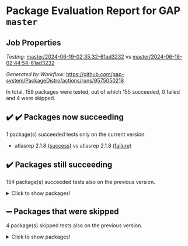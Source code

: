 # Package Evaluation Report for GAP `master`

## Job Properties

*Testing:* [master/2024-06-19-02:35:32-61ad3232](https://github.com/gap-system/PackageDistro/blob/data/reports/master/2024-06-19-02:35:32-61ad3232) vs [master/2024-06-18-02:44:54-61ad3232](https://github.com/gap-system/PackageDistro/blob/data/reports/master/2024-06-18-02:44:54-61ad3232)

*Generated by Workflow:* https://github.com/gap-system/PackageDistro/actions/runs/9575050218

In total, 159 packages were tested, out of which 155 succeeded, 0 failed and 4 were skipped.

## :heavy_check_mark: :heavy_check_mark: Packages now succeeding

1 package(s) succeeded tests only on the current version.
- atlasrep 2.1.8 [(success)](https://github.com/gap-system/PackageDistro/actions/runs/9575050218/job/26399497515) vs atlasrep 2.1.8 [(failure)](https://github.com/gap-system/PackageDistro/actions/runs/9557843699/job/26345794549)

## :heavy_check_mark: Packages still succeeding

154 package(s) succeeded tests also on the previous version.
<details><summary>Click to show packages!</summary>

- 4ti2interface 2023.02-04 [(success)](https://github.com/gap-system/PackageDistro/actions/runs/9575050218/job/26399496653)
- ace 5.6.2 [(success)](https://github.com/gap-system/PackageDistro/actions/runs/9575050218/job/26399496797)
- aclib 1.3.2 [(success)](https://github.com/gap-system/PackageDistro/actions/runs/9575050218/job/26399496966)
- agt 0.3.1 [(success)](https://github.com/gap-system/PackageDistro/actions/runs/9575050218/job/26399497114)
- alnuth 3.2.1 [(success)](https://github.com/gap-system/PackageDistro/actions/runs/9575050218/job/26399497262)
- anupq 3.3.0 [(success)](https://github.com/gap-system/PackageDistro/actions/runs/9575050218/job/26399497383)
- autodoc 2023.06.19 [(success)](https://github.com/gap-system/PackageDistro/actions/runs/9575050218/job/26399497711)
- automata 1.15 [(success)](https://github.com/gap-system/PackageDistro/actions/runs/9575050218/job/26399497892)
- automgrp 1.3.2 [(success)](https://github.com/gap-system/PackageDistro/actions/runs/9575050218/job/26399499895)
- autpgrp 1.11 [(success)](https://github.com/gap-system/PackageDistro/actions/runs/9575050218/job/26399500225)
- cap 2024.06-02 [(success)](https://github.com/gap-system/PackageDistro/actions/runs/9575050218/job/26399500490)
- caratinterface 2.3.6 [(success)](https://github.com/gap-system/PackageDistro/actions/runs/9575050218/job/26399501617)
- cddinterface 2022.11.01 [(success)](https://github.com/gap-system/PackageDistro/actions/runs/9575050218/job/26399502484)
- circle 1.6.6 [(success)](https://github.com/gap-system/PackageDistro/actions/runs/9575050218/job/26399502642)
- classicpres 1.22 [(success)](https://github.com/gap-system/PackageDistro/actions/runs/9575050218/job/26399502849)
- cohomolo 1.6.11 [(success)](https://github.com/gap-system/PackageDistro/actions/runs/9575050218/job/26399502993)
- congruence 1.2.6 [(success)](https://github.com/gap-system/PackageDistro/actions/runs/9575050218/job/26399503184)
- corelg 1.56 [(success)](https://github.com/gap-system/PackageDistro/actions/runs/9575050218/job/26399503350)
- crime 1.6 [(success)](https://github.com/gap-system/PackageDistro/actions/runs/9575050218/job/26399503504)
- crisp 1.4.6 [(success)](https://github.com/gap-system/PackageDistro/actions/runs/9575050218/job/26399503670)
- crypting 0.10.4 [(success)](https://github.com/gap-system/PackageDistro/actions/runs/9575050218/job/26399503836)
- cryst 4.1.27 [(success)](https://github.com/gap-system/PackageDistro/actions/runs/9575050218/job/26399503998)
- crystcat 1.1.10 [(success)](https://github.com/gap-system/PackageDistro/actions/runs/9575050218/job/26399504158)
- ctbllib 1.3.9 [(success)](https://github.com/gap-system/PackageDistro/actions/runs/9575050218/job/26399504311)
- cubefree 1.19 [(success)](https://github.com/gap-system/PackageDistro/actions/runs/9575050218/job/26399504472)
- curlinterface 2.3.2 [(success)](https://github.com/gap-system/PackageDistro/actions/runs/9575050218/job/26399504616)
- cvec 2.8.1 [(success)](https://github.com/gap-system/PackageDistro/actions/runs/9575050218/job/26399504796)
- datastructures 0.3.0 [(success)](https://github.com/gap-system/PackageDistro/actions/runs/9575050218/job/26399504944)
- deepthought 1.0.6 [(success)](https://github.com/gap-system/PackageDistro/actions/runs/9575050218/job/26399505144)
- design 1.8 [(success)](https://github.com/gap-system/PackageDistro/actions/runs/9575050218/job/26399505322)
- difsets 2.3.1 [(success)](https://github.com/gap-system/PackageDistro/actions/runs/9575050218/job/26399505488)
- digraphs 1.7.1 [(success)](https://github.com/gap-system/PackageDistro/actions/runs/9575050218/job/26399505648)
- edim 1.3.8 [(success)](https://github.com/gap-system/PackageDistro/actions/runs/9575050218/job/26399505828)
- example 4.3.4 [(success)](https://github.com/gap-system/PackageDistro/actions/runs/9575050218/job/26399506026)
- examplesforhomalg 2023.10-01 [(success)](https://github.com/gap-system/PackageDistro/actions/runs/9575050218/job/26399506176)
- factint 1.6.3 [(success)](https://github.com/gap-system/PackageDistro/actions/runs/9575050218/job/26399506327)
- ferret 1.0.11 [(success)](https://github.com/gap-system/PackageDistro/actions/runs/9575050218/job/26399506506)
- fga 1.5.0 [(success)](https://github.com/gap-system/PackageDistro/actions/runs/9575050218/job/26399506706)
- fining 1.5.6 [(success)](https://github.com/gap-system/PackageDistro/actions/runs/9575050218/job/26399506885)
- float 1.0.4 [(success)](https://github.com/gap-system/PackageDistro/actions/runs/9575050218/job/26399507044)
- format 1.4.4 [(success)](https://github.com/gap-system/PackageDistro/actions/runs/9575050218/job/26399507219)
- forms 1.2.11 [(success)](https://github.com/gap-system/PackageDistro/actions/runs/9575050218/job/26399507389)
- fplsa 1.2.6 [(success)](https://github.com/gap-system/PackageDistro/actions/runs/9575050218/job/26399507572)
- fr 2.4.13 [(success)](https://github.com/gap-system/PackageDistro/actions/runs/9575050218/job/26399507799)
- francy 2.0.3 [(success)](https://github.com/gap-system/PackageDistro/actions/runs/9575050218/job/26399507955)
- fwtree 1.3 [(success)](https://github.com/gap-system/PackageDistro/actions/runs/9575050218/job/26399508093)
- gapdoc 1.6.7 [(success)](https://github.com/gap-system/PackageDistro/actions/runs/9575050218/job/26399508295)
- gauss 2023.02-04 [(success)](https://github.com/gap-system/PackageDistro/actions/runs/9575050218/job/26399508458)
- gaussforhomalg 2023.11-01 [(success)](https://github.com/gap-system/PackageDistro/actions/runs/9575050218/job/26399508623)
- gbnp 1.0.5 [(success)](https://github.com/gap-system/PackageDistro/actions/runs/9575050218/job/26399508754)
- generalizedmorphismsforcap 2024.04-01 [(success)](https://github.com/gap-system/PackageDistro/actions/runs/9575050218/job/26399508911)
- genss 1.6.8 [(success)](https://github.com/gap-system/PackageDistro/actions/runs/9575050218/job/26399509083)
- gradedmodules 2024.01-01 [(success)](https://github.com/gap-system/PackageDistro/actions/runs/9575050218/job/26399509191)
- gradedringforhomalg 2023.08-01 [(success)](https://github.com/gap-system/PackageDistro/actions/runs/9575050218/job/26399509330)
- grape 4.9.0 [(success)](https://github.com/gap-system/PackageDistro/actions/runs/9575050218/job/26399509465)
- groupoids 1.74 [(success)](https://github.com/gap-system/PackageDistro/actions/runs/9575050218/job/26399509629)
- grpconst 2.6.5 [(success)](https://github.com/gap-system/PackageDistro/actions/runs/9575050218/job/26399509778)
- guarana 0.96.3 [(success)](https://github.com/gap-system/PackageDistro/actions/runs/9575050218/job/26399509914)
- guava 3.19 [(success)](https://github.com/gap-system/PackageDistro/actions/runs/9575050218/job/26399510062)
- hap 1.62 [(success)](https://github.com/gap-system/PackageDistro/actions/runs/9575050218/job/26399510215)
- hapcryst 0.1.15 [(success)](https://github.com/gap-system/PackageDistro/actions/runs/9575050218/job/26399510351)
- hecke 1.5.3 [(success)](https://github.com/gap-system/PackageDistro/actions/runs/9575050218/job/26399510526)
- help 4.0 [(success)](https://github.com/gap-system/PackageDistro/actions/runs/9575050218/job/26399510692)
- homalg 2024.01-01 [(success)](https://github.com/gap-system/PackageDistro/actions/runs/9575050218/job/26399510820)
- homalgtocas 2023.11-01 [(success)](https://github.com/gap-system/PackageDistro/actions/runs/9575050218/job/26399510994)
- idrel 2.47 [(success)](https://github.com/gap-system/PackageDistro/actions/runs/9575050218/job/26399511139)
- images 1.3.2 [(success)](https://github.com/gap-system/PackageDistro/actions/runs/9575050218/job/26399511300)
- intpic 0.3.0 [(success)](https://github.com/gap-system/PackageDistro/actions/runs/9575050218/job/26399511448)
- io 4.8.2 [(success)](https://github.com/gap-system/PackageDistro/actions/runs/9575050218/job/26399511618)
- io_forhomalg 2023.02-04 [(success)](https://github.com/gap-system/PackageDistro/actions/runs/9575050218/job/26399511788)
- irredsol 1.4.4 [(success)](https://github.com/gap-system/PackageDistro/actions/runs/9575050218/job/26399511934)
- json 2.2.1 [(success)](https://github.com/gap-system/PackageDistro/actions/runs/9575050218/job/26399512074)
- jupyterkernel 1.5.0 [(success)](https://github.com/gap-system/PackageDistro/actions/runs/9575050218/job/26399512207)
- jupyterviz 1.5.6 [(success)](https://github.com/gap-system/PackageDistro/actions/runs/9575050218/job/26399512346)
- kan 1.37 [(success)](https://github.com/gap-system/PackageDistro/actions/runs/9575050218/job/26399512470)
- kbmag 1.5.11 [(success)](https://github.com/gap-system/PackageDistro/actions/runs/9575050218/job/26399512625)
- laguna 3.9.6 [(success)](https://github.com/gap-system/PackageDistro/actions/runs/9575050218/job/26399512768)
- liealgdb 2.2.1 [(success)](https://github.com/gap-system/PackageDistro/actions/runs/9575050218/job/26399512907)
- liepring 2.9.1 [(success)](https://github.com/gap-system/PackageDistro/actions/runs/9575050218/job/26399513052)
- liering 2.4.2 [(success)](https://github.com/gap-system/PackageDistro/actions/runs/9575050218/job/26399513190)
- linearalgebraforcap 2024.06-01 [(success)](https://github.com/gap-system/PackageDistro/actions/runs/9575050218/job/26399513343)
- lins 0.9 [(success)](https://github.com/gap-system/PackageDistro/actions/runs/9575050218/job/26399513465)
- localizeringforhomalg 2023.10-01 [(success)](https://github.com/gap-system/PackageDistro/actions/runs/9575050218/job/26399513612)
- loops 3.4.3 [(success)](https://github.com/gap-system/PackageDistro/actions/runs/9575050218/job/26399513757)
- lpres 1.0.3 [(success)](https://github.com/gap-system/PackageDistro/actions/runs/9575050218/job/26399513894)
- majoranaalgebras 1.5.1 [(success)](https://github.com/gap-system/PackageDistro/actions/runs/9575050218/job/26399514025)
- mapclass 1.4.6 [(success)](https://github.com/gap-system/PackageDistro/actions/runs/9575050218/job/26399514117)
- matgrp 0.70 [(success)](https://github.com/gap-system/PackageDistro/actions/runs/9575050218/job/26399514230)
- matricesforhomalg 2024.02-01 [(success)](https://github.com/gap-system/PackageDistro/actions/runs/9575050218/job/26399514334)
- modisom 2.5.4 [(success)](https://github.com/gap-system/PackageDistro/actions/runs/9575050218/job/26399514470)
- modulepresentationsforcap 2024.04-01 [(success)](https://github.com/gap-system/PackageDistro/actions/runs/9575050218/job/26399514589)
- modules 2024.01-01 [(success)](https://github.com/gap-system/PackageDistro/actions/runs/9575050218/job/26399514719)
- monoidalcategories 2024.06-01 [(success)](https://github.com/gap-system/PackageDistro/actions/runs/9575050218/job/26399514832)
- nconvex 2022.09-01 [(success)](https://github.com/gap-system/PackageDistro/actions/runs/9575050218/job/26399514956)
- nilmat 1.4.2 [(success)](https://github.com/gap-system/PackageDistro/actions/runs/9575050218/job/26399515078)
- nock 1.5 [(success)](https://github.com/gap-system/PackageDistro/actions/runs/9575050218/job/26399515178)
- normalizinterface 1.3.6 [(success)](https://github.com/gap-system/PackageDistro/actions/runs/9575050218/job/26399515298)
- nq 2.5.11 [(success)](https://github.com/gap-system/PackageDistro/actions/runs/9575050218/job/26399515426)
- numericalsgps 1.3.1 [(success)](https://github.com/gap-system/PackageDistro/actions/runs/9575050218/job/26399515633)
- openmath 11.5.3 [(success)](https://github.com/gap-system/PackageDistro/actions/runs/9575050218/job/26399515764)
- orb 4.9.0 [(success)](https://github.com/gap-system/PackageDistro/actions/runs/9575050218/job/26399515901)
- packagemanager 1.4.3 [(success)](https://github.com/gap-system/PackageDistro/actions/runs/9575050218/job/26399516023)
- patternclass 2.4.3 [(success)](https://github.com/gap-system/PackageDistro/actions/runs/9575050218/job/26399516175)
- permut 2.0.5 [(success)](https://github.com/gap-system/PackageDistro/actions/runs/9575050218/job/26399516333)
- polenta 1.3.10 [(success)](https://github.com/gap-system/PackageDistro/actions/runs/9575050218/job/26399516489)
- polymaking 0.8.7 [(success)](https://github.com/gap-system/PackageDistro/actions/runs/9575050218/job/26399516655)
- primgrp 3.4.4 [(success)](https://github.com/gap-system/PackageDistro/actions/runs/9575050218/job/26399516797)
- profiling 2.5.4 [(success)](https://github.com/gap-system/PackageDistro/actions/runs/9575050218/job/26399516932)
- qdistrnd 0.9.4 [(success)](https://github.com/gap-system/PackageDistro/actions/runs/9575050218/job/26399517093)
- qpa 1.35 [(success)](https://github.com/gap-system/PackageDistro/actions/runs/9575050218/job/26399517260)
- quagroup 1.8.4 [(success)](https://github.com/gap-system/PackageDistro/actions/runs/9575050218/job/26399517427)
- radiroot 2.9 [(success)](https://github.com/gap-system/PackageDistro/actions/runs/9575050218/job/26399517609)
- rcwa 4.7.1 [(success)](https://github.com/gap-system/PackageDistro/actions/runs/9575050218/job/26399517760)
- rds 1.8 [(success)](https://github.com/gap-system/PackageDistro/actions/runs/9575050218/job/26399517895)
- recog 1.4.2 [(success)](https://github.com/gap-system/PackageDistro/actions/runs/9575050218/job/26399518070)
- repndecomp 1.3.0 [(success)](https://github.com/gap-system/PackageDistro/actions/runs/9575050218/job/26399518228)
- repsn 3.1.2 [(success)](https://github.com/gap-system/PackageDistro/actions/runs/9575050218/job/26399518381)
- resclasses 4.7.3 [(success)](https://github.com/gap-system/PackageDistro/actions/runs/9575050218/job/26399518533)
- ringsforhomalg 2023.11-02 [(success)](https://github.com/gap-system/PackageDistro/actions/runs/9575050218/job/26399518659)
- sco 2023.08-01 [(success)](https://github.com/gap-system/PackageDistro/actions/runs/9575050218/job/26399518817)
- scscp 2.4.2 [(success)](https://github.com/gap-system/PackageDistro/actions/runs/9575050218/job/26399518956)
- semigroups 5.3.7 [(success)](https://github.com/gap-system/PackageDistro/actions/runs/9575050218/job/26399519095)
- sglppow 2.4 [(success)](https://github.com/gap-system/PackageDistro/actions/runs/9575050218/job/26399519222)
- sgpviz 0.999.5 [(success)](https://github.com/gap-system/PackageDistro/actions/runs/9575050218/job/26399519371)
- simpcomp 2.1.14 [(success)](https://github.com/gap-system/PackageDistro/actions/runs/9575050218/job/26399519501)
- singular 2024.06.03 [(success)](https://github.com/gap-system/PackageDistro/actions/runs/9575050218/job/26399519651)
- sl2reps 1.1 [(success)](https://github.com/gap-system/PackageDistro/actions/runs/9575050218/job/26399519809)
- sla 1.5.3 [(success)](https://github.com/gap-system/PackageDistro/actions/runs/9575050218/job/26399519955)
- smallgrp 1.5.3 [(success)](https://github.com/gap-system/PackageDistro/actions/runs/9575050218/job/26399520121)
- smallsemi 0.7.0 [(success)](https://github.com/gap-system/PackageDistro/actions/runs/9575050218/job/26399520281)
- sonata 2.9.6 [(success)](https://github.com/gap-system/PackageDistro/actions/runs/9575050218/job/26399520479)
- sophus 1.27 [(success)](https://github.com/gap-system/PackageDistro/actions/runs/9575050218/job/26399520692)
- sotgrps 1.2 [(success)](https://github.com/gap-system/PackageDistro/actions/runs/9575050218/job/26399520862)
- spinsym 1.5.2 [(success)](https://github.com/gap-system/PackageDistro/actions/runs/9575050218/job/26399521045)
- standardff 1.0 [(success)](https://github.com/gap-system/PackageDistro/actions/runs/9575050218/job/26399521218)
- symbcompcc 1.3.2 [(success)](https://github.com/gap-system/PackageDistro/actions/runs/9575050218/job/26399521370)
- thelma 1.3 [(success)](https://github.com/gap-system/PackageDistro/actions/runs/9575050218/job/26399521517)
- tomlib 1.2.11 [(success)](https://github.com/gap-system/PackageDistro/actions/runs/9575050218/job/26399521718)
- toolsforhomalg 2023.11-01 [(success)](https://github.com/gap-system/PackageDistro/actions/runs/9575050218/job/26399521881)
- toric 1.9.5 [(success)](https://github.com/gap-system/PackageDistro/actions/runs/9575050218/job/26399522052)
- toricvarieties 2022.07.13 [(success)](https://github.com/gap-system/PackageDistro/actions/runs/9575050218/job/26399522173)
- transgrp 3.6.5 [(success)](https://github.com/gap-system/PackageDistro/actions/runs/9575050218/job/26399522329)
- typeset 1.2.2 [(success)](https://github.com/gap-system/PackageDistro/actions/runs/9575050218/job/26399522474)
- ugaly 4.1.3 [(success)](https://github.com/gap-system/PackageDistro/actions/runs/9575050218/job/26399522633)
- unipot 1.5 [(success)](https://github.com/gap-system/PackageDistro/actions/runs/9575050218/job/26399522763)
- unitlib 4.2.0 [(success)](https://github.com/gap-system/PackageDistro/actions/runs/9575050218/job/26399522906)
- utils 0.85 [(success)](https://github.com/gap-system/PackageDistro/actions/runs/9575050218/job/26399523052)
- uuid 0.7 [(success)](https://github.com/gap-system/PackageDistro/actions/runs/9575050218/job/26399523180)
- walrus 0.9991 [(success)](https://github.com/gap-system/PackageDistro/actions/runs/9575050218/job/26399523355)
- wedderga 4.10.5 [(success)](https://github.com/gap-system/PackageDistro/actions/runs/9575050218/job/26399523488)
- xmod 2.92 [(success)](https://github.com/gap-system/PackageDistro/actions/runs/9575050218/job/26399523627)
- xmodalg 1.23 [(success)](https://github.com/gap-system/PackageDistro/actions/runs/9575050218/job/26399523815)
- yangbaxter 0.10.3 [(success)](https://github.com/gap-system/PackageDistro/actions/runs/9575050218/job/26399524017)
- zeromqinterface 0.14 [(success)](https://github.com/gap-system/PackageDistro/actions/runs/9575050218/job/26399524446)
</details>

## :heavy_minus_sign: Packages that were skipped

4 package(s) skipped tests also on the previous version.
<details><summary>Click to show packages!</summary>

- browse 1.8.21 [(skipped)](https://github.com/gap-system/PackageDistro/actions/runs/9575050218/job/26399269305)
- itc 1.5.1 [(skipped)](https://github.com/gap-system/PackageDistro/actions/runs/9575050218/job/26399269305)
- polycyclic 2.16 [(skipped)](https://github.com/gap-system/PackageDistro/actions/runs/9575050218/job/26399269305)
- xgap 4.32 [(skipped)](https://github.com/gap-system/PackageDistro/actions/runs/9575050218/job/26399269305)
</details>

